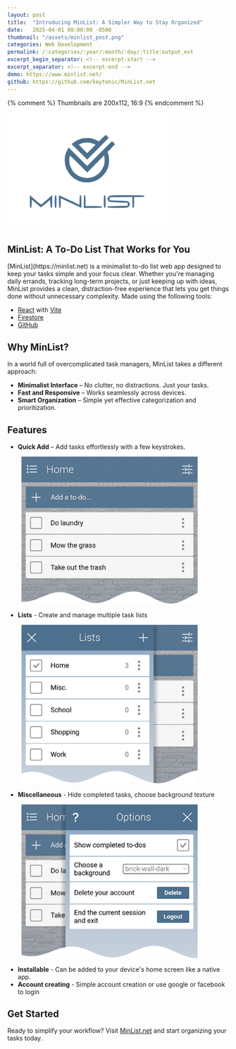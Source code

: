 ```yaml
---
layout: post
title:  "Introducing MinList: A Simpler Way to Stay Organized"
date:   2025-04-01 00:00:00 -0500
thumbnail: "/assets/minlist_post.png"
categories: Web Development
permalink: /:categories/:year/:month/:day/:title:output_ext
excerpt_begin_separator: <!-- excerpt-start -->
excerpt_separator: <!-- excerpt-end -->
demo: https://www.minlist.net/
github: https://github.com/keytonic/MinList.net
---
```

{% comment %} 
    Thumbnails are 200x112, 16:9
{% endcomment %}

![MinList](https://raw.githubusercontent.com/keytonic/MinList/refs/heads/main/public/images/minlist.png)

## MinList: A To-Do List That Works for You

<!-- excerpt-start -->[MinList](https://minlist.net) is a minimalist to-do list web app designed to keep your tasks simple and your focus clear. Whether you're managing daily errands, tracking long-term projects, or just keeping up with ideas, MinList provides a clean, distraction-free experience that lets you get things done without unnecessary complexity. <!-- excerpt-end -->Made using the following tools:

- [React](https://react.dev) with [Vite](https://vite.dev)
- [Firestore](https://firebase.google.com/products/firestore)
- [GitHub](https://github.com/keytonic/MinList)

## Why MinList?

In a world full of overcomplicated task managers, MinList takes a different approach:

- **Minimalist Interface** – No clutter, no distractions. Just your tasks.
- **Fast and Responsive** – Works seamlessly across devices.
- **Smart Organization** – Simple yet effective categorization and prioritization.
 
## Features

- **Quick Add** – Add tasks effortlessly with a few keystrokes.

&nbsp;&nbsp;&nbsp;&nbsp;&nbsp;&nbsp;&nbsp;&nbsp;<img src="https://raw.githubusercontent.com/keytonic/MinList/refs/heads/main/public/images/Screenshot1.png" width="400px">


- **Lists** - Create and manage multiple task lists

&nbsp;&nbsp;&nbsp;&nbsp;&nbsp;&nbsp;&nbsp;&nbsp;<img src="https://raw.githubusercontent.com/keytonic/MinList/refs/heads/main/public/images/Screenshot2.png" width="400px">

- **Miscellaneous** - Hide completed tasks, choose background texture

&nbsp;&nbsp;&nbsp;&nbsp;&nbsp;&nbsp;&nbsp;&nbsp;<img src="https://raw.githubusercontent.com/keytonic/MinList/refs/heads/main/public/images/Screenshot3.png" width="400px">


- **Installable** - Can be added to your device's home screen like a native app.
- **Account creating** - Simple account creation or use google or facebook to login

## Get Started

Ready to simplify your workflow? Visit [MinList.net](https://minlist.net) and start organizing your tasks today.




